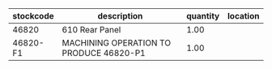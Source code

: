 |stockcode|description|quantity|location|
|---------|-----------|--------|--------|
|46820|610 Rear Panel|1.00||
|46820-F1|MACHINING OPERATION TO PRODUCE 46820-P1|1.00||
